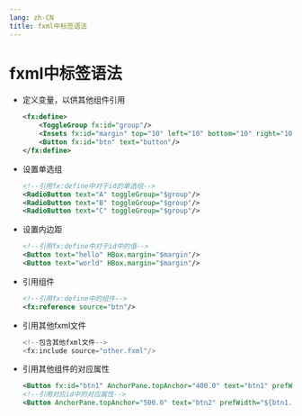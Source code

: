 ```yaml
---
lang: zh-CN
title: fxml中标签语法
---
```


# fxml中标签语法

* 定义变量，以供其他组件引用
  
    ```xml
    <fx:define>  
        <ToggleGroup fx:id="group"/>  
        <Insets fx:id="margin" top="10" left="10" bottom="10" right="10"/>  
        <Button fx:id="btn" text="button"/>  
    </fx:define>
    ```

* 设置单选组

    ```xml
    <!--引用fx:define中对于id的单选组-->  
    <RadioButton text="A" toggleGroup="$group"/>  
    <RadioButton text="B" toggleGroup="$group"/>  
    <RadioButton text="C" toggleGroup="$group"/>
    ```

* 设置内边距
      
    ```xml
    <!--引用fx:define中对于id中的值-->  
    <Button text="hello" HBox.margin="$margin"/>  
    <Button text="world" HBox.margin="$margin"/>
    ```

* 引用组件

    ```xml
    <!--引用fx:define中的组件-->  
    <fx:reference source="btn"/>
    ```

* 引用其他fxml文件

    ```java
    <!--包含其他fxml文件-->  
    <fx:include source="other.fxml"/>
    ```

* 引用其他组件的对应属性

    ```xml
    <Button fx:id="btn1" AnchorPane.topAnchor="400.0" text="btn1" prefWidth="200"/>  
    <!--引用对应id中的对应属性-->
    <Button AnchorPane.topAnchor="500.0" text="btn2" prefWidth="${btn1.prefWidth}"/>
    ```
